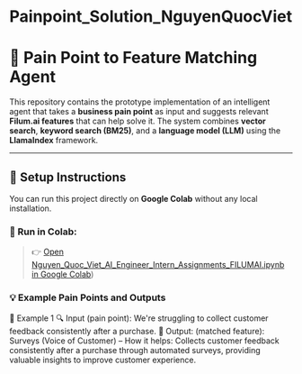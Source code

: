 # Painpoint_Solution_NguyenQuocViet
# 🧠 Pain Point to Feature Matching Agent

This repository contains the prototype implementation of an intelligent agent that takes a **business pain point** as input and suggests relevant **Filum.ai features** that can help solve it. The system combines **vector search**, **keyword search (BM25)**, and a **language model (LLM)** using the **LlamaIndex** framework.

---


## 🚀 Setup Instructions

You can run this project directly on **Google Colab** without any local installation.

### 🔗 Run in Colab:

> 👉 [Open Nguyen_Quoc_Viet_AI_Engineer_Intern_Assignments_FILUMAI.ipynb in Google Colab](https://colab.research.google.com/drive/1Na0FTwjgBIs-um-EGQL8tbGRVVcp5lyq?usp=sharing))
### 💡 Example Pain Points and Outputs
🔹 Example 1
🔍 Input (pain point): We're struggling to collect customer feedback consistently after a purchase.
💬 Output: (matched feature): Surveys (Voice of Customer) – How it helps: Collects customer feedback consistently after a purchase through automated surveys, providing valuable insights to improve customer experience.
